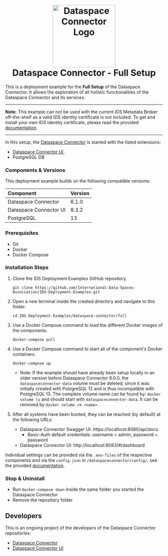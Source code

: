 <h1 align="center">
  <br>
  <a href="https://dataspace-connector.de/dsc_logo.svg"><img src="https://dataspace-connector.de/dsc_logo.svg" alt="Dataspace Connector Logo" width="200"></a>
  <br>
      Dataspace Connector - Full Setup
  <br>
</h1>

This is a deployment example for the **Full Setup** of the Dataspace Connector. It allows the exploration of all holistic functionalities of the Dataspace Connector and its services. 

---

**Note**: 
This example can not be used with the current IDS Metadata Broker off-the-shelf as a valid IDS identity certificate is not included. 
To get and install your own IDS identity certificate, please read the provided [documentation](https://international-data-spaces-association.github.io/DataspaceConnector/).

---

In this setup, the [Dataspace Connector](https://github.com/International-Data-Spaces-Association/DataspaceConnector) is started with the listed extensions:
* [Dataspace Connector UI](https://github.com/International-Data-Spaces-Association/DataspaceConnectorUI), 
* PostgreSQL DB

### Components & Versions
This deployment example builds on the following compatible versions:

| Component | Version |
|:----------|:--------|
| Dataspace Connector | 6.1.0 |
| Dataspace Connector UI | 8.3.2 |
| PostgreSQL | 13 |

### Prerequisites
  - Git
  - Docker
  - Docker Compose

### Installation Steps
1. Clone the IDS Deployment Examples GitHub repository.
    ```
    git clone https://github.com/International-Data-Spaces-Association/IDS-Deployment-Examples.git
    ```
2. Open a new terminal inside the created directory and navigate to this folder.
    ```
    cd IDS-Deployment-Examples/dataspace-connector/full
    ```
3. Use a Docker Compose command to load the different Docker images of the components.
    ```
    docker-compose pull
    ```
4. Use a Docker Compose command to start all of the component's Docker containers.
   ```
   docker-compose up
   ```    
   - Note: If the example should have already been setup locally in an older version before Dataspace Connector 6.0.0, the `dataspaceconnector-data` volume must be deleted, since it was initially created with PostgreSQL 12 and is thus incompatible with PostgreSQL 13. The complete volume name can be found by: `docker volume ls` and should start with `dataspaceconnector-data`. It can be removed by `docker volume rm <name>`.  
   
5. After all systems have been booted, they can be reached (by default) at the following URLs:
   - Dataspace Connector Swagger UI: https://localhost:8080/api/docs
     - Basic-Auth default credentials: username = admin, password = password
   - Dataspace Connector UI: http://localhost:8083/#/dashboard

Individual settings can be provided via the `.env-files` of the respective components and via the `config.json` in `/dataspaceconnector/config/`, see the provided [documentation](https://international-data-spaces-association.github.io/DataspaceConnector/).

### Stop & Uninstall
  - Run `docker-compose down` inside the same folder you started the Dataspace Connector
  - Remove the repository folder

## Developers

This is an ongoing project of the developers of the Dataspace Connector repositories:
* [Dataspace Connector](https://github.com/International-Data-Spaces-Association/DataspaceConnector)
* [Dataspace Connector UI](https://github.com/International-Data-Spaces-Association/DataspaceConnectorUI)
